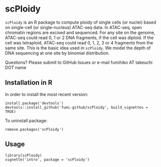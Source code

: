 # scPloidy

`scPloidy` is an R package to compute ploidy of single cells (or nuclei) based on
single-cell (or single-nucleus) ATAC-seq data.
In ATAC-seq, open chromatin regions are excised and sequenced.
For any site on the genome, ATAC-seq could read 0, 1 or 2 DNA fragments,
if the cell was diploid.
If the cell was tetraploid, ATAC-seq could read 0, 1, 2, 3 or 4 fragments from the same site.
This is the basic idea used in `scPloidy`.
We model the depth of DNA sequencing at one site by binomial distribution.

Questions? Please submit to GitHub Issues or e-mail fumihiko AT takeuchi DOT name

## Installation in R

In order to install the most recent version:

    install.package('devtools')
    devtools::install_github('fumi-github/scPloidy', build_vignettes = TRUE)

To uninstall package:

    remove.packages('scPloidy')

## Usage

    library(scPloidy)
    vignette('intro', package = 'scPloidy')
